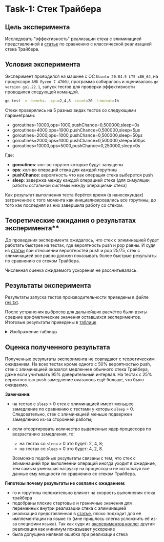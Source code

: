 # Task-1: Стек Трайбера
## Цель эксперимента

Исследовать "эффективность" реализации стека с элиминацией представленной в [статье](https://people.csail.mit.edu/shanir/publications/Lock_Free.pdf) по сравнению с классической реализацией стека Трайбера.

## Условия эксперимента
Эксперимент проводился на машине с ОС `Ubuntu 20.04.5 LTS x86_64`, на процессоре `AMD Ryzen 7 4700U`, программа собиралась и оценивалась `go version go1.22.1`, запуск тестов для проверки эффективности проводился следующей командой.

```bash
go test -v -bench=. -cpu=2,4,8 -count=20 -timeout=1h
```

Стеки проверялись на 5 разных видах тестов со следующими параметрами:
- goroutines=10000,ops=1000,pushChance=0,500000,sleep=0s
- goroutines=4000,ops=1000,pushChance=0,500000,sleep=5μs
- goroutines=2000,ops=1000,pushChance=0,500000,sleep=50μs
- goroutines=2000,ops=1000,pushChance=0,500000,sleep=500μs
- goroutines=10000,ops=5000,pushChance=0,250000,sleep=0s

Где:
- **goroutines**: кол-во горутин которые будут запущены
- **ops**: кол-во операций стека для каждой горутины
- **pushChance**: вероятность что как операция стека выберется push
-  **sleep**: задержка между каждой операцией стека (для симуляции работы остальной системы между операциями стека)

Как результат выполнения теста берётся время (в наносекундах) затраченное с того момента как инициализировались все горутины, до того как последняя из них завершила работу со стеком.

## Теоретические ожидания о результатах эксперимента**

До проведения эксперимента ожидалось, что стек с элиминацией будет работать быстрее на тестах, где вероятность push и pop равны. И судя из [статьи](https://people.csail.mit.edu/shanir/publications/Lock_Free.pdf) при отношении вероятностей push и pop 25/75, стек с элиминацией все равно должен показывать более быстрые результаты по сравнению со стеком Трайбера. 

Численная оценка ожидаемого ускорения не рассчитывалась.
  
  
## Результаты эксперимента
Результаты запуска тестов производительности приведены в файле [res.txt](./res.txt).

После устранения выбросов для дальнейших расчётов были взяты средние арифметические значения оставшихся экспериментов. Итоговые результаты приведены в [таблице](https://docs.google.com/spreadsheets/d/1ZRjbH-eyYRZ4Adr47Zl38RsnJQRIa3hqHO1Ug0BRVz0/edit?usp=sharing)

<details>
<summary>Изображение таблицы</summary>

![изображение-таблицы](https://github.com/osogi/it-math/assets/66139162/61f58c73-3184-4559-9c4f-b06f777a276e)

</details>
  

## Оценка полученного результата
Полученные результаты эксперимента не совпадают с теоретическим ожиданием. На всех тестах кроме одного с 50% вероятностью push, стек с элиминацией оказался медленнее обычного стека Трайбера, даже если учитывать 95% доверительный интервал. На тестах с 25% вероятностью push замедление оказалось ещё больше, что было ожидаемо.

**Замечания:**
- на тестах с `sleep` > 0 стек с элиминацией имеет меньшее замедление по сравнению с тестами у которых `sleep` = 0. Следовательно, стек с элиминацией меньше подвержен замедлению из-за сторонней работы;
- если отсортировать количество выделенных ядер процессора по возрастанию замедления, то:
	- на тестах со `sleep` > 0 это будет: 2, 4, 8;
	- на тестах со `sleep` = 0 это будет: 4, 2, 8.
    
    Возможно подобные результаты связаны с тем, что стек с элиминацией при выполнении операций иногда уходит в ожидание, тем самым уменьшая нагрузку на процессор и не используя все данные ему мощности по сравнению со стеком Трайбера.


**Гипотезы почему результаты не совпали с ожиданием:**
- го и горутины положительно влияют на скорость выполнения стека трайбера
- подобраны плохие стартовые и граничные значения для переменных внутри реализации стека с элиминацией
- реализация представленная в [статье](https://people.csail.mit.edu/shanir/publications/Lock_Free.pdf), плохо подходит для её имплементации на языке го (мне пришлось слегка усложнить её из-за специфики языка). Так как судя из [экспериментов коллег](https://github.com/toadharvard/parallel-course/tree/main/stack) другая реализация как минимум показывает ускорение
- была допущена неявная ошибка при реализации стека